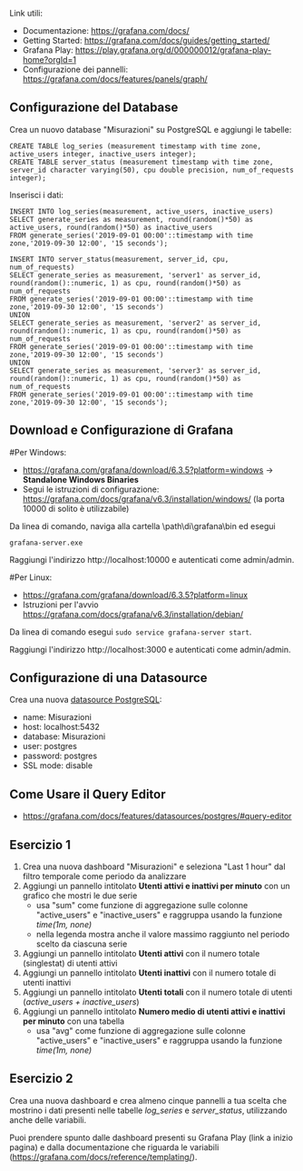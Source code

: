 Link utili:
- Documentazione: https://grafana.com/docs/
- Getting Started: https://grafana.com/docs/guides/getting_started/
- Grafana Play: https://play.grafana.org/d/000000012/grafana-play-home?orgId=1
- Configurazione dei pannelli: https://grafana.com/docs/features/panels/graph/

## Configurazione del Database
Crea un nuovo database "Misurazioni" su PostgreSQL e aggiungi le tabelle:

```
CREATE TABLE log_series (measurement timestamp with time zone, active_users integer, inactive_users integer);
CREATE TABLE server_status (measurement timestamp with time zone, server_id character varying(50), cpu double precision, num_of_requests integer);
```

Inserisci i dati:

```
INSERT INTO log_series(measurement, active_users, inactive_users)
SELECT generate_series as measurement, round(random()*50) as active_users, round(random()*50) as inactive_users
FROM generate_series('2019-09-01 00:00'::timestamp with time zone,'2019-09-30 12:00', '15 seconds');

INSERT INTO server_status(measurement, server_id, cpu, num_of_requests)
SELECT generate_series as measurement, 'server1' as server_id, round(random()::numeric, 1) as cpu, round(random()*50) as num_of_requests
FROM generate_series('2019-09-01 00:00'::timestamp with time zone,'2019-09-30 12:00', '15 seconds')
UNION
SELECT generate_series as measurement, 'server2' as server_id, round(random()::numeric, 1) as cpu, round(random()*50) as num_of_requests
FROM generate_series('2019-09-01 00:00'::timestamp with time zone,'2019-09-30 12:00', '15 seconds')
UNION
SELECT generate_series as measurement, 'server3' as server_id, round(random()::numeric, 1) as cpu, round(random()*50) as num_of_requests
FROM generate_series('2019-09-01 00:00'::timestamp with time zone,'2019-09-30 12:00', '15 seconds');
```

## Download e Configurazione di Grafana
#Per Windows:
- https://grafana.com/grafana/download/6.3.5?platform=windows -> **Standalone Windows Binaries**
- Segui le istruzioni di configurazione: https://grafana.com/docs/grafana/v6.3/installation/windows/ (la porta 10000 di solito è utilizzabile)

Da linea di comando, naviga alla cartella \path\di\grafana\bin ed esegui

```
grafana-server.exe
```

Raggiungi l'indirizzo http://localhost:10000 e autenticati come admin/admin.

#Per Linux:
- https://grafana.com/grafana/download/6.3.5?platform=linux
- Istruzioni per l'avvio https://grafana.com/docs/grafana/v6.3/installation/debian/

Da linea di comando esegui `sudo service grafana-server start`.

Raggiungi l'indirizzo http://localhost:3000 e autenticati come admin/admin.

## Configurazione di una Datasource
Crea una nuova [datasource PostgreSQL](https://grafana.com/docs/features/datasources/postgres/#adding-the-data-source):
   - name: Misurazioni
   - host: localhost:5432
   - database: Misurazioni
   - user: postgres
   - password: postgres
   - SSL mode: disable

## Come Usare il Query Editor
- https://grafana.com/docs/features/datasources/postgres/#query-editor

## Esercizio 1
1. Crea una nuova dashboard "Misurazioni" e seleziona "Last 1 hour" dal filtro temporale come periodo da analizzare
2. Aggiungi un pannello intitolato **Utenti attivi e inattivi per minuto** con un grafico che mostri le due serie
   - usa "sum" come funzione di aggregazione sulle colonne "active_users" e "inactive_users" e raggruppa usando la funzione *time(1m, none)*
   - nella legenda mostra anche il valore massimo raggiunto nel periodo scelto da ciascuna serie
3. Aggiungi un pannello intitolato **Utenti attivi** con il numero totale (singlestat) di utenti attivi
4. Aggiungi un pannello intitolato **Utenti inattivi** con il numero totale di utenti inattivi
5. Aggiungi un pannello intitolato **Utenti totali** con il numero totale di utenti (*active_users + inactive_users*)
6. Aggiungi un pannello intitolato **Numero medio di utenti attivi e inattivi per minuto** con una tabella
   - usa "avg" come funzione di aggregazione sulle colonne "active_users" e "inactive_users" e raggruppa usando la funzione *time(1m, none)*

## Esercizio 2
Crea una nuova dashboard e crea almeno cinque pannelli a tua scelta che mostrino i dati presenti nelle tabelle *log_series* e *server_status*, utilizzando anche delle variabili.

Puoi prendere spunto dalle dashboard presenti su Grafana Play (link a inizio pagina) e dalla documentazione che riguarda le variabili (https://grafana.com/docs/reference/templating/).
